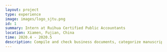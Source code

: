 ```yaml
---
layout: project
type: experience
image: images/logo_sjtu.png
id: 1
summary: Intern at Ruihua Certified Public Accountants
location: Xiamen, Fujian, China
time: 2020.4 - 2020.5
description: Compile and check business documents, categorize manuscripts. Audited Jinlinghua Soft Technology Co., LTD.
---
```

